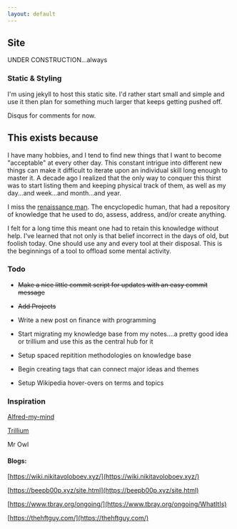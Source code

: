 ```yaml
---
layout: default
---
```


## Site 

UNDER CONSTRUCTION...always

### Static & Styling

I'm using jekyll to host this static site. I'd rather start small and simple and use it then plan for something much larger that keeps getting pushed off. 

Disqus for comments for now. 

## This exists because

I have many hobbies, and I tend to find new things that I want to become "acceptable" at every other day. This constant intrigue into different new things can make it difficult to iterate upon an individual skill long enough to master it. A decade ago I realized that the only way to conquer this thirst was to start listing them and keeping physical track of them, as well as my day...and week...and month...and year. 

I miss the [renaissance man](https://en.wikipedia.org/wiki/Renaissance_Man). The encyclopedic human, that had a repository of knowledge that he used to do, assess, address, and/or create anything. 

I felt for a long time this meant one had to retain this knowledge without help. I've learned that not only is that belief incorrect in the days of old, but foolish today. One should use any and every tool at their disposal. This is the beginnings of a tool to offload some mental activity. 

### Todo

- ~~Make a nice little commit script for updates with an easy commit message~~

- ~~Add Projects~~

- Write a new post on finance with programming 

- Start migrating my knowledge base from my notes....a pretty good idea or trillium and use this as the central hub for it 

- Setup spaced repitition methodologies on knowledge base 

- Begin creating tags that can connect major ideas and themes

- Setup Wikipedia hover-overs on terms and topics

### Inspiration

[Alfred-my-mind](https://github.com/nikitavoloboev/alfred-my-mind)

[Trillium](https://github.com/zadam/trilium)

Mr Owl

#### Blogs:
[https://wiki.nikitavoloboev.xyz/](https://wiki.nikitavoloboev.xyz/)

[https://beepb00p.xyz/site.html](https://beepb00p.xyz/site.html)

[https://www.tbray.org/ongoing/](https://www.tbray.org/ongoing/WhatItIs)

[https://thehftguy.com/](https://thehftguy.com/)

